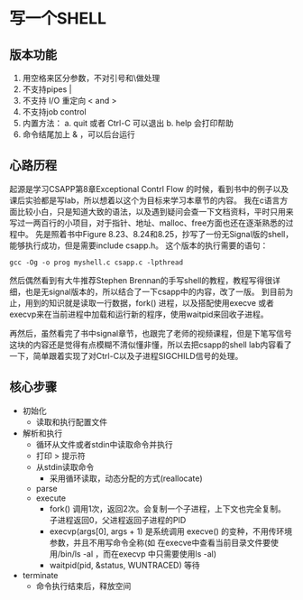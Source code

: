 
# 写一个SHELL


## 版本功能

1. 用空格来区分参数，不对引号和\做处理
2. 不支持pipes |
3. 不支持 I/O 重定向  < and >
4. 不支持job control
5. 内置方法：
   a. quit 或者 Ctrl-C 可以退出
   b. help 会打印帮助
6. 命令结尾加上 & ，可以后台运行


## 心路历程

起源是学习CSAPP第8章Exceptional Contrl Flow 的时候，看到书中的例子以及课后实验都是写lab，所以想着以这个为目标来学习本章节的内容。
我在c语言方面比较小白，只是知道大致的语法，以及遇到疑问会查一下文档资料，平时只用来写过一两百行的小项目，对于指针、地址、malloc、free方面也还在逐渐熟悉的过程中。
先是照着书中Figure 8.23、8.24和8.25，抄写了一份无Signal版的shell，能够执行成功，但是需要include csapp.h。
这个版本的执行需要的语句：
```
gcc -Og -o prog myshell.c csapp.c -lpthread
```
然后偶然看到有大牛推荐Stephen Brennan的手写shell的教程，教程写得很详细，也是无signal版本的，所以结合了一下csapp中的内容，改了一版。
到目前为止，用到的知识就是读取一行数据，fork() 进程，以及搭配使用execve 或者execvp来在当前进程中加载和运行新的程序，使用waitpid来回收子进程。

再然后，虽然看完了书中signal章节，也跟完了老师的视频课程，但是下笔写信号这块的内容还是觉得有点模糊不清似懂非懂，所以去把csapp的shell lab内容看了一下，简单跟着实现了对Ctrl-C以及子进程SIGCHILD信号的处理。

## 核心步骤

- 初始化 
  - 读取和执行配置文件 
- 解析和执行
  - 循环从文件或者stdin中读取命令并执行 
  - 打印 > 提示符
  - 从stdin读取命令
    - 采用循环读取，动态分配的方式(reallocate)
  - parse
  - execute
    - fork()  调用1次，返回2次。会复制一个子进程，上下文也完全复制。子进程返回0，父进程返回子进程的PID
    - execvp (args[0], args + 1) 是系统调用 execve() 的变种，不用传环境参数，并且不用写命令全称(如 在execve中查看当前目录文件要使用/bin/ls -al ，而在execvp 中只需要使用ls -al)
    - waitpid(pid, &status, WUNTRACED ) 等待
- terminate
  - 命令执行结束后，释放空间